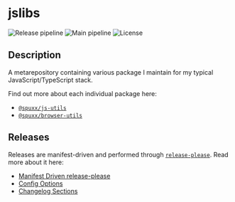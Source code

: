 # jslibs

![Release pipeline](https://github.com/spuxx1701/jslibs/actions/workflows/release.yml/badge.svg)
![Main pipeline](https://github.com/spuxx1701/jslibs/actions/workflows/main.yml/badge.svg)
![License](https://img.shields.io/github/license/spuxx1701/jslibs)

## Description

A metarepository containing various package I maintain for my typical JavaScript/TypeScript stack.

Find out more about each individual package here:

- [`@spuxx/js-utils`](/packages/js-utils/README.md)
- [`@spuxx/browser-utils`](/packages/browser-utils/README.md)

## Releases

Releases are manifest-driven and performed through [`release-please`](https://duckduckgo.com/?q=release-manifest.json&t=ffab&ia=web). Read more about it here:

- [Manifest Driven release-please](https://github.com/googleapis/release-please/blob/main/docs/manifest-releaser.md)
- [Config Options](https://github.com/googleapis/release-please/blob/ace2bd5dc778f83c33ad5dee6807db5d0afdba36/docs/manifest-releaser.md#configfile)
- [Changelog Sections](https://github.com/conventional-changelog/conventional-changelog/blob/8076d4666c2a3ea728b95bf1e4e78d4c7189b1dc/packages/conventional-changelog-conventionalcommits/writer-opts.js#L171)
